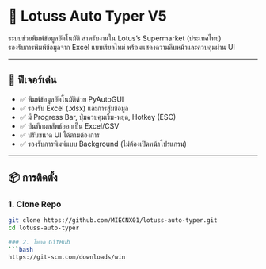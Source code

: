 # 🛒 Lotuss Auto Typer V5

ระบบช่วยพิมพ์ข้อมูลอัตโนมัติ สำหรับงานใน Lotus’s Supermarket (ประเทศไทย)  
รองรับการพิมพ์ข้อมูลจาก Excel แบบเรียลไทม์ พร้อมแสดงความคืบหน้าและควบคุมผ่าน UI

---

## 🚀 ฟีเจอร์เด่น
- ✅ พิมพ์ข้อมูลอัตโนมัติด้วย PyAutoGUI
- ✅ รองรับ Excel (.xlsx) และการสุ่มข้อมูล
- ✅ มี Progress Bar, ปุ่มควบคุมเริ่ม-หยุด, Hotkey (ESC)
- ✅ บันทึกผลลัพธ์ออกเป็น Excel/CSV
- ✅ ปรับขนาด UI ได้ตามต้องการ
- ✅ รองรับการพิมพ์แบบ Background (ไม่ต้องเปิดหน้าโปรแกรม)

---

## 📦 การติดตั้ง

### 1. Clone Repo
```bash
git clone https://github.com/MIECNX01/lotuss-auto-typer.git
cd lotuss-auto-typer

### 2. โหลด GitHub
```bash
https://git-scm.com/downloads/win
